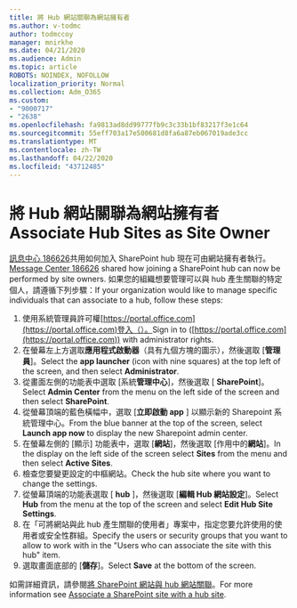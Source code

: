 ```yaml
---
title: 將 Hub 網站關聯為網站擁有者
ms.author: v-todmc
author: todmccoy
manager: mnirkhe
ms.date: 04/21/2020
ms.audience: Admin
ms.topic: article
ROBOTS: NOINDEX, NOFOLLOW
localization_priority: Normal
ms.collection: Adm_O365
ms.custom:
- "9000717"
- "2638"
ms.openlocfilehash: fa9813ad8dd99777fb9c3c33b1bf83217f3e1c64
ms.sourcegitcommit: 55eff703a17e500681d8fa6a87eb067019ade3cc
ms.translationtype: MT
ms.contentlocale: zh-TW
ms.lasthandoff: 04/22/2020
ms.locfileid: "43712485"
---
```

# <a name="associate-hub-sites-as-site-owner"></a><span data-ttu-id="15636-102">將 Hub 網站關聯為網站擁有者</span><span class="sxs-lookup"><span data-stu-id="15636-102">Associate Hub Sites as Site Owner</span></span>

<span data-ttu-id="15636-103">[訊息中心 186626](https://admin.microsoft.com/Adminportal/Home?source=applauncher#/MessageCenter?id=MC186626)共用如何加入 SharePoint hub 現在可由網站擁有者執行。</span><span class="sxs-lookup"><span data-stu-id="15636-103">[Message Center 186626](https://admin.microsoft.com/Adminportal/Home?source=applauncher#/MessageCenter?id=MC186626) shared how joining a SharePoint hub can now be performed by site owners.</span></span> <span data-ttu-id="15636-104">如果您的組織想要管理可以與 hub 產生關聯的特定個人，請遵循下列步驟：</span><span class="sxs-lookup"><span data-stu-id="15636-104">If your organization would like to manage specific individuals that can associate to a hub, follow these steps:</span></span> 

1. <span data-ttu-id="15636-105">使用系統管理員許可權[https://portal.office.com](https://portal.office.com)登入（）。</span><span class="sxs-lookup"><span data-stu-id="15636-105">Sign in to ([https://portal.office.com](https://portal.office.com)) with administrator rights.</span></span>
2. <span data-ttu-id="15636-106">在螢幕左上方選取**應用程式啟動器**（具有九個方塊的圖示），然後選取 [**管理員**]。</span><span class="sxs-lookup"><span data-stu-id="15636-106">Select the **app launcher** (icon with nine squares) at the top left of the screen, and then select **Administrator**.</span></span>
3. <span data-ttu-id="15636-107">從畫面左側的功能表中選取 [系統**管理中心**]，然後選取 [ **SharePoint**]。</span><span class="sxs-lookup"><span data-stu-id="15636-107">Select **Admin Center** from the menu on the left side of the screen and then select **SharePoint**.</span></span>
4. <span data-ttu-id="15636-108">從螢幕頂端的藍色橫幅中，選取 [**立即啟動 app** ] 以顯示新的 Sharepoint 系統管理中心。</span><span class="sxs-lookup"><span data-stu-id="15636-108">From the blue banner at the top of the screen, select **Launch app now** to display the new Sharepoint admin center.</span></span>
5. <span data-ttu-id="15636-109">在螢幕左側的 [顯示] 功能表中，選取 [**網站**]，然後選取 [作用中的**網站**]。</span><span class="sxs-lookup"><span data-stu-id="15636-109">In the display on the left side of the screen select **Sites** from the menu and then select **Active Sites**.</span></span>
6. <span data-ttu-id="15636-110">檢查您要變更設定的中樞網站。</span><span class="sxs-lookup"><span data-stu-id="15636-110">Check the hub site where you want to change the settings.</span></span>
7. <span data-ttu-id="15636-111">從螢幕頂端的功能表選取 [ **hub** ]，然後選取 [**編輯 Hub 網站設定**]。</span><span class="sxs-lookup"><span data-stu-id="15636-111">Select **Hub** from the menu at the top of the screen and select **Edit Hub Site Settings**.</span></span>
8. <span data-ttu-id="15636-112">在「可將網站與此 hub 產生關聯的使用者」專案中，指定您要允許使用的使用者或安全性群組。</span><span class="sxs-lookup"><span data-stu-id="15636-112">Specify the users or security groups that you want to allow to work with in the "Users who can associate the site with this hub" item.</span></span>
9. <span data-ttu-id="15636-113">選取畫面底部的 [**儲存**]。</span><span class="sxs-lookup"><span data-stu-id="15636-113">Select **Save** at the bottom of the screen.</span></span>

<span data-ttu-id="15636-114">如需詳細資訊，請參閱[將 SharePoint 網站與 hub 網站關聯](https://support.office.com/article/associate-a-sharepoint-site-with-a-hub-site-ae0009fd-af04-4d3d-917d-88edb43efc05)。</span><span class="sxs-lookup"><span data-stu-id="15636-114">For more information see [Associate a SharePoint site with a hub site](https://support.office.com/article/associate-a-sharepoint-site-with-a-hub-site-ae0009fd-af04-4d3d-917d-88edb43efc05).</span></span> 